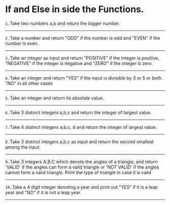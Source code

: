 # If and Else in side the Functions.

`1.`Take two numbers a,b and return the bigger number.

---

`2.`Take a number and return "ODD" if the number is odd and "EVEN" if the number is even.

---

`3.`Take an integer as input and return "POSITIVE" if the integer is positive, "NEGATIVE" if the integer is negative and "ZERO" if the integer is zero.

---

`4.`Take an integer and return "YES" if the input is divisible by 3 or 5 or both. "NO" in all other cases

---

`5.`Take an integer and return its absolute value.

---

`6.`Take 3 distinct integers a,b,c and return the integer of largest value.

---

`7.`Take 4 distinct integers a,b,c, d and return the integer of largest value.

---

`8.`Take 3 distinct integers a,b,c as input and return the second smallest among the input.

---

`9.`Take 3 integers A,B,C which denote the angles of a triangle, and return 'VALID' if the angles can form a valid triangle or 'NOT VALID' if the angles cannot form a valid triangle. Print the type of triangle in case it is valid

---

`10.`Take a 4 digit integer denoting a year and print out "YES" if it is a leap year and "NO" if it is not a leap year.

---
